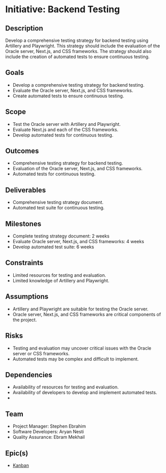 # Initiative: Backend Testing

## Description
Develop a comprehensive testing strategy for backend testing using Artillery and Playwright. This strategy should include the evaluation of the Oracle server, Next.js, and CSS frameworks. The strategy should also include the creation of automated tests to ensure continuous testing.

## Goals
- Develop a comprehensive testing strategy for backend testing.
- Evaluate the Oracle server, Next.js, and CSS frameworks.
- Create automated tests to ensure continuous testing.

## Scope
- Test the Oracle server with Artillery and Playwright.
- Evaluate Next.js and each of the CSS frameworks.
- Develop automated tests for continuous testing.

## Outcomes
- Comprehensive testing strategy for backend testing.
- Evaluation of the Oracle server, Next.js, and CSS frameworks.
- Automated tests for continuous testing.

## Deliverables
- Comprehensive testing strategy document.
- Automated test suite for continuous testing.

## Milestones
- Complete testing strategy document: 2 weeks
- Evaluate Oracle server, Next.js, and CSS frameworks: 4 weeks
- Develop automated test suite: 6 weeks

## Constraints
- Limited resources for testing and evaluation.
- Limited knowledge of Artillery and Playwright.

## Assumptions
- Artillery and Playwright are suitable for testing the Oracle server.
- Oracle server, Next.js, and CSS frameworks are critical components of the project.

## Risks
- Testing and evaluation may uncover critical issues with the Oracle server or CSS frameworks.
- Automated tests may be complex and difficult to implement.

## Dependencies
- Availability of resources for testing and evaluation.
- Availability of developers to develop and implement automated tests.
- 
## Team

- Project Manager: Stephen Ebrahim
- Software Developers: Aryan Nesti
- Quality Assurance: Ebram Mekhail

## Epic(s)

- [Kanban](./epics/backend_testing_epic.md)

